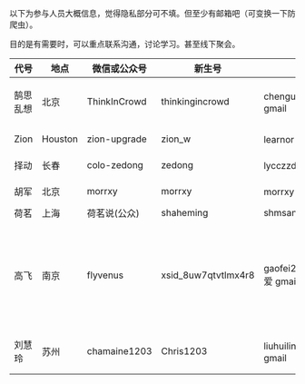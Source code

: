 以下为参与人员大概信息，觉得隐私部分可不填。但至少有邮箱吧（可变换一下防爬虫）。  

目的是有需要时，可以重点联系沟通，讨论学习。甚至线下聚会。  

| 代号 | 地点 | 微信或公众号 | 新生号 | 邮箱 | Github | 熟悉 | 了解 |
| ---- | ------- | ----- | ------ | --- | ------ | ------- | ------ |
| 鹄思乱想 | 北京 | ThinkInCrowd | thinkingincrowd | chengusky 爱 gmail | kenspirit | Node.js | AngularJS, Vue.js, Bootstrap, jQ |
| Zion | Houston | zion-upgrade | zion_w | learnor 哎吆 gmail | learnor | | Ruby on Rails |
| 择动 | 长春 | colo-zedong | zedong | lycczzd 也是 gmail | zhang-zedong | | Java, Rails |
| 胡军 | 北京 | morrxy | morrxy | morrxy 爱特 gmail | morrxy | Node.js | Bootstrap, jQ, Clojure |
| 荷茗   | 上海 | 荷茗说(公众) | shaheming | shmsand(AT)gmail  | shaheming | | |
| 高飞 | 南京 | flyvenus | xsid_8uw7qtvtlmx4r8 | gaofei20160520 爱 gmail | gaofei1986 |  | 学习 python、django、ruby on rails 、vue.js和 semantic ui 中 |
| 刘慧玲 | 苏州 | chamaine1203 | Chris1203 | liuhuiling1203 爱 gmail | chris1203 | 学习Rails和JS中|
